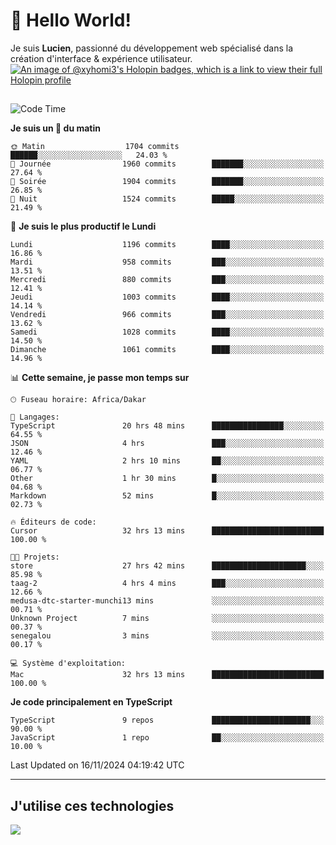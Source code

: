 # 👋 Hello World!

Je suis **Lucien**, passionné du développement web spécialisé dans la création d'interface & expérience utilisateur.
[![An image of @xyhomi3's Holopin badges, which is a link to view their full Holopin profile](https://holopin.me/xyhomi3)](https://holopin.io/@xyhomi3)

##

<!--START_SECTION:waka-->
![Code Time](http://img.shields.io/badge/Code%20Time-2%2C538%20hrs%2032%20mins-blue)

**Je suis un 🐤 du matin** 

```text
🌞 Matin                  1704 commits        ██████░░░░░░░░░░░░░░░░░░░   24.03 % 
🌆 Journée                1960 commits        ███████░░░░░░░░░░░░░░░░░░   27.64 % 
🌃 Soirée                 1904 commits        ███████░░░░░░░░░░░░░░░░░░   26.85 % 
🌙 Nuit                   1524 commits        █████░░░░░░░░░░░░░░░░░░░░   21.49 % 
```
📅 **Je suis le plus productif le Lundi** 

```text
Lundi                    1196 commits        ████░░░░░░░░░░░░░░░░░░░░░   16.86 % 
Mardi                    958 commits         ███░░░░░░░░░░░░░░░░░░░░░░   13.51 % 
Mercredi                 880 commits         ███░░░░░░░░░░░░░░░░░░░░░░   12.41 % 
Jeudi                    1003 commits        ████░░░░░░░░░░░░░░░░░░░░░   14.14 % 
Vendredi                 966 commits         ███░░░░░░░░░░░░░░░░░░░░░░   13.62 % 
Samedi                   1028 commits        ████░░░░░░░░░░░░░░░░░░░░░   14.50 % 
Dimanche                 1061 commits        ████░░░░░░░░░░░░░░░░░░░░░   14.96 % 
```


📊 **Cette semaine, je passe mon temps sur** 

```text
🕑︎ Fuseau horaire: Africa/Dakar

💬 Langages: 
TypeScript               20 hrs 48 mins      ████████████████░░░░░░░░░   64.55 % 
JSON                     4 hrs               ███░░░░░░░░░░░░░░░░░░░░░░   12.46 % 
YAML                     2 hrs 10 mins       ██░░░░░░░░░░░░░░░░░░░░░░░   06.77 % 
Other                    1 hr 30 mins        █░░░░░░░░░░░░░░░░░░░░░░░░   04.68 % 
Markdown                 52 mins             █░░░░░░░░░░░░░░░░░░░░░░░░   02.73 % 

🔥 Éditeurs de code: 
Cursor                   32 hrs 13 mins      █████████████████████████   100.00 % 

🐱‍💻 Projets: 
store                    27 hrs 42 mins      █████████████████████░░░░   85.98 % 
taag-2                   4 hrs 4 mins        ███░░░░░░░░░░░░░░░░░░░░░░   12.66 % 
medusa-dtc-starter-munchi13 mins             ░░░░░░░░░░░░░░░░░░░░░░░░░   00.71 % 
Unknown Project          7 mins              ░░░░░░░░░░░░░░░░░░░░░░░░░   00.37 % 
senegalou                3 mins              ░░░░░░░░░░░░░░░░░░░░░░░░░   00.17 % 

💻 Système d'exploitation: 
Mac                      32 hrs 13 mins      █████████████████████████   100.00 % 
```

**Je code principalement en TypeScript** 

```text
TypeScript               9 repos             ██████████████████████░░░   90.00 % 
JavaScript               1 repo              ██░░░░░░░░░░░░░░░░░░░░░░░   10.00 % 
```




 Last Updated on 16/11/2024 04:19:42 UTC
<!--END_SECTION:waka-->
---

## J'utilise ces technologies

<p align="left">
  <a href="https://skillicons.dev">
    <img src="https://skillicons.dev/icons?i=ts,js,md,scss,tailwind,react,docker,express,astro,vite,nextjs,vercel,figma,ableton" />
  </a>
</p>

